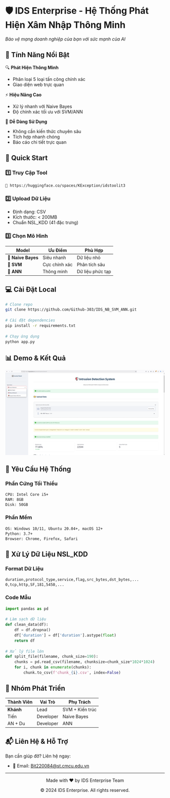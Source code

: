 # 🛡️ IDS Enterprise - Hệ Thống Phát Hiện Xâm Nhập Thông Minh

  *Bảo vệ mạng doanh nghiệp của bạn với sức mạnh của AI*

## 🌟 Tính Năng Nổi Bật

🔍 **Phát Hiện Thông Minh**
- Phân loại 5 loại tấn công chính xác
- Giao diện web trực quan

⚡ **Hiệu Năng Cao**
- Xử lý nhanh với Naive Bayes
- Độ chính xác tối ưu với SVM/ANN

🎯 **Dễ Dàng Sử Dụng**
- Không cần kiến thức chuyên sâu
- Tích hợp nhanh chóng
- Báo cáo chi tiết trực quan

## 🚀 Quick Start

### 1️⃣ Truy Cập Tool
```
📌 https://huggingface.co/spaces/KException/idstoolit3
```

### 2️⃣ Upload Dữ Liệu
- Định dạng: CSV
- Kích thước: < 200MB
- Chuẩn NSL_KDD (41 đặc trưng)

### 3️⃣ Chọn Mô Hình

| Model | Ưu Điểm | Phù Hợp |
|-------|---------|----------|
| 🚄 **Naive Bayes** | Siêu nhanh | Dữ liệu nhỏ |
| 🎯 **SVM** | Cực chính xác | Phân tích sâu |
| 🧠 **ANN** | Thông minh | Dữ liệu phức tạp |

## 💻 Cài Đặt Local

```bash
# Clone repo
git clone https://github.com/Github-303/IDS_NB_SVM_ANN.git

# Cài đặt dependencies
pip install -r requirements.txt

# Chạy ứng dụng
python app.py
```

## 📊 Demo & Kết Quả

![Web_demo](IDS_1.png)

## 🔧 Yêu Cầu Hệ Thống

### Phần Cứng Tối Thiểu
```
CPU: Intel Core i5+
RAM: 8GB
Disk: 50GB
```

### Phần Mềm
```
OS: Windows 10/11, Ubuntu 20.04+, macOS 12+
Python: 3.7+
Browser: Chrome, Firefox, Safari
```

## 📝 Xử Lý Dữ Liệu NSL_KDD

### Format Dữ Liệu
```csv
duration,protocol_type,service,flag,src_bytes,dst_bytes,...
0,tcp,http,SF,181,5450,...
```

### Code Mẫu
```python
import pandas as pd

# Làm sạch dữ liệu
def clean_data(df):
    df = df.dropna()
    df['duration'] = df['duration'].astype(float)
    return df

# Xử lý file lớn
def split_file(filename, chunk_size=190):
    chunks = pd.read_csv(filename, chunksize=chunk_size*1024*1024)
    for i, chunk in enumerate(chunks):
        chunk.to_csv(f'chunk_{i}.csv', index=False)
```

## 👥 Nhóm Phát Triển

| Thành Viên | Vai Trò | Phụ Trách |
|------------|---------|-----------|
| **Khánh** | Lead | SVM + Kiến trúc |
| Tiến | Developer | Naive Bayes |
| AN + Du | Developer | ANN |

## 📬 Liên Hệ & Hỗ Trợ

Bạn cần giúp đỡ? Liên hệ ngay:
- 📧 Email: Bit220084@st.cmcu.edu.vn

---

<div align="center">
  <p>Made with ❤️ by IDS Enterprise Team</p>
  <p>© 2024 IDS Enterprise. All rights reserved.</p>
</div>
